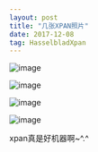 ```yaml
---
layout: post
title: "几张XPAN照片"
date: 2017-12-08  
tag: HasselbladXpan
---
```


![image](http://imglf.nosdn.127.net/img/LzNqT2tqdlBJT3BuSmY5M0J5aDZqWGVNS1BBSXlZT0JzWDJLOEl1aFBhOC9VWW5UL2xqeDFRPT0.jpg?imageView&thumbnail=1680x0&quality=96&stripmeta=0&type=jpg)

![image](http://imglf5.nosdn.127.net/img/LzNqT2tqdlBJT3F3VmhVOHExRDUwUVpxdVJJRUZ3c0N2Zk5VbXdMTVpWaU5iZXNkZjJBN1VRPT0.jpg?imageView&thumbnail=1680x0&quality=96&stripmeta=0&type=jpg)

![image](http://imglf1.nosdn.127.net/img/LzNqT2tqdlBJT3AxaEVDa3QrdjZwQ3p1RmdPUGVqNWV5QWlBUmRldEgrbUFWRWlxc3poRmxRPT0.jpg?imageView&thumbnail=1680x0&quality=96&stripmeta=0&type=jpg)

![image](http://imglf1.nosdn.127.net/img/LzNqT2tqdlBJT29FVDlYaldHWDYxeXlOMlJWVk5uYWZjQm9YRWttazNwS0RaUU1BbXRQZjdRPT0.jpg?imageView&thumbnail=1680x0&quality=96&stripmeta=0&type=jpg)

xpan真是好机器啊~^.^